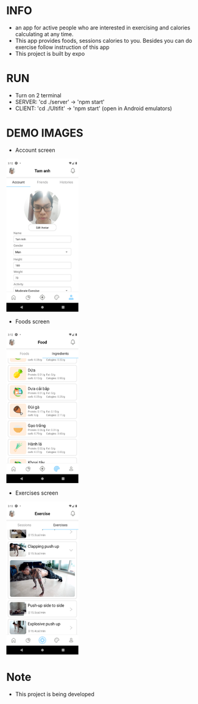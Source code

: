 # INFO
- an app for active people who are interested in exercising and calories calculating at any time.
- This app provides foods, sessions calories to you. Besides you can do exercise follow instruction of this app
- This project is built by expo

# RUN
<!-- S1: <br> -->
- Turn on 2 terminal
- SERVER: 'cd ./server' -> 'npm start'
- CLIENT: 'cd ./Ultifit' -> 'npm start' (open in Android emulators)

<!-- S2: <br>
- Mail me and I will send you apk file
- My mail: phuongnam.infl@gmail.com -->

# DEMO IMAGES
- Account screen
<img src="./imgs/sc-account.png" alt="img" height="400"/>

- Foods screen
<img src="./imgs/sc-foods.png" alt="img" height="400"/>

- Exercises screen
<img src="./imgs/sc-exercises.png" alt="img" height="400"/>

# Note
- This project is being developed
